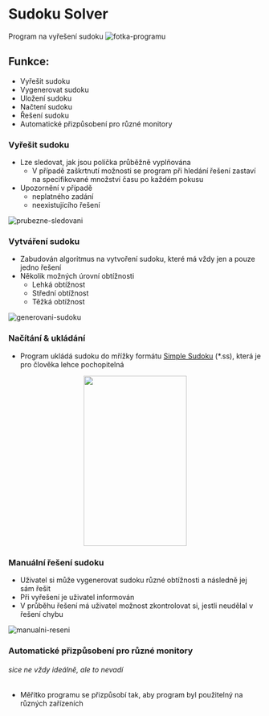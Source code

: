 # Sudoku Solver
Program na vyřešení sudoku
![fotka-programu]

## Funkce:
- Vyřešit sudoku
- Vygenerovat sudoku
- Uložení sudoku
- Načtení sudoku
- Řešení sudoku
- Automatické přizpůsobení pro různé monitory

### Vyřešit sudoku
- Lze sledovat, jak jsou políčka průběžně vyplňována
	- V případě zaškrtnutí možnosti se program při hledání řešení zastaví na specifikované množství času po každém pokusu
- Upozornění v případě 
	- neplatného zadání
	- neexistujícího řešení

![prubezne-sledovani]
### Vytváření sudoku
- Zabudován algoritmus na vytvoření sudoku, které má vždy jen a pouze jedno řešení
- Několik možných úrovní obtížnosti
	- Lehká obtížnost
	- Střední obtížnost
	- Těžká obtížnost
	
![generovani-sudoku]

### Načítání & ukládání
- Program ukládá sudoku do mřížky formátu [Simple Sudoku][simple-sudoku] (*.ss), která je pro člověka lehce pochopitelná

<div align="center">
    <img src="https://i.imgur.com/trh7Vki.png" width=205 height=338>
</div>

### Manuální řešení sudoku
- Uživatel si může vygenerovat sudoku různé obtížnosti a následně jej sám řešit
- Při vyřešení je uživatel informován
- V průběhu řešení má uživatel možnost zkontrolovat si, jestli neudělal v řešení chybu

![manualni-reseni]
### Automatické přizpůsobení pro různé monitory
###### sice ne vždy ideálně, ale to nevadí
- Měřítko programu se přizpůsobí tak, aby program byl použitelný na různých zařízeních

[simple-sudoku]: https://www.sudocue.net/fileformats.php
[fotka-programu]: https://i.imgur.com/es00QYu.png
[prubezne-sledovani]: https://i.imgur.com/oH2AsRP.gif
[manualni-reseni]: https://i.imgur.com/trh7Vki.png
[generovani-sudoku]: https://i.imgur.com/f3Xrci8.png
